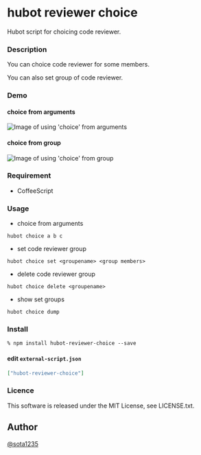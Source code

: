 hubot reviewer choice
====

Hubot script for choicing code reviewer.

### Description

You can choice code reviewer for some members.

You can also set group of code reviewer.

### Demo

#### choice from arguments

![Image of using 'choice' from arguments]()

#### choice from group

![Image of using 'choice' from group]()

### Requirement

- CoffeeScript

### Usage

- choice from arguments

```
hubot choice a b c
```

- set code reviewer group

```
hubot choice set <groupename> <group members>
```

- delete code reviewer group

```
hubot choice delete <groupename>
```

- show set groups

```
hubot choice dump
```

### Install

```shell
% npm install hubot-reviewer-choice --save
```

#### edit `external-script.json`

```json
["hubot-reviewer-choice"]
```

### Licence

This software is released under the MIT License, see LICENSE.txt.

## Author

[@sota1235](https://github.com/sota1235)
